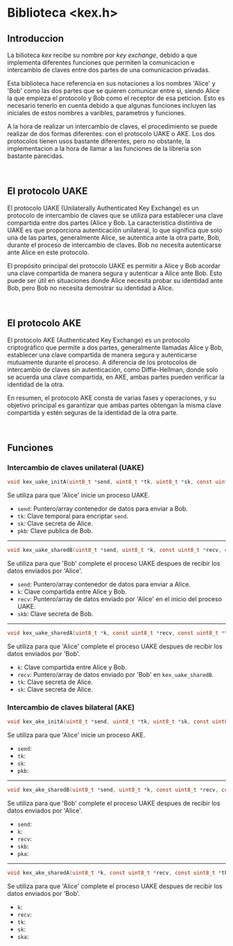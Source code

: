 # Biblioteca &lt;kex.h&gt;

## Introduccion
La bilioteca *kex* recibe su nombre por *key exchange*, debido a que implementa diferentes funciones que permiten la comunicacion e intercambio de claves entre dos partes de una comunicacion privadas.

Esta biblioteca hace referencia en sus notaciones a los nombres 'Alice' y 'Bob' como las dos partes que se quieren comunicar entre si, siendo Alice la que empieza el protocolo y Bob como el receptor de esa peticion. Esto es necesario tenerlo en cuenta debido a que algunas funciones incluyen las iniciales de estos nombres a varibles, parametros y funciones.

A la hora de realizar un intercambio de claves, el procedimiento se puede realizar de dos formas diferentes: con el protocolo UAKE o AKE. Los dos protocolos tienen usos bastante diferentes, pero no obstante, la implementacion a la hora de llamar a las funciones de la libreria son bastante parecidas.

<br>

## El protocolo UAKE

El protocolo UAKE (Unilaterally Authenticated Key Exchange) es un protocolo de intercambio de claves que se utiliza para establecer una clave compartida entre dos partes (Alice y Bob. La característica distintiva de UAKE es que proporciona autenticación unilateral, lo que significa que solo una de las partes, generalmente Alice, se autentica ante la otra parte, Bob, durante el proceso de intercambio de claves. Bob no necesita autenticarse ante Alice en este protocolo.

El propósito principal del protocolo UAKE es permitir a Alice y Bob acordar una clave compartida de manera segura y autenticar a Alice ante Bob. Esto puede ser útil en situaciones donde Alice necesita probar su identidad ante Bob, pero Bob no necesita demostrar su identidad a Alice. 

<br>

## El protocolo AKE

El protocolo AKE (Authenticated Key Exchange) es un protocolo criptográfico que permite a dos partes, generalmente llamadas Alice y Bob, establecer una clave compartida de manera segura y autenticarse mutuamente durante el proceso. A diferencia de los protocolos de intercambio de claves sin autenticación, como Diffie-Hellman, donde solo se acuerda una clave compartida, en AKE, ambas partes pueden verificar la identidad de la otra.

En resumen, el protocolo AKE consta de varias fases y operaciones, y su objetivo principal es garantizar que ambas partes obtengan la misma clave compartida y estén seguras de la identidad de la otra parte. 

<br>

## Funciones

### Intercambio de claves unilateral (UAKE)

```c
void kex_uake_initA(uint8_t *send, uint8_t *tk, uint8_t *sk, const uint8_t *pkb);
```

Se utiliza para que 'Alice' inicie un proceso UAKE. 
- `send`: Puntero/array contenedor de datos para enviar a Bob.
- `tk`: Clave temporal para encriptar `send`.
- `sk`: Clave secreta de Alice.
- `pkb`: Clave publica de Bob.

---

```c
void kex_uake_sharedB(uint8_t *send, uint8_t *k, const uint8_t *recv, const uint8_t *skb);
```

Se utiliza para que 'Bob' complete el proceso UAKE despues de recibir los datos enviados por 'Alice'.

- `send`: Puntero/array contenedor de datos para enviar a Alice.
- `k`: Clave compartida entre Alice y Bob.
- `recv`: Puntero/array de datos enviado por 'Alice' en el inicio del proceso UAKE.
- `skb`: Clave secreta de Bob.

--- 

```c
void kex_uake_sharedA(uint8_t *k, const uint8_t *recv, const uint8_t *tk, const uint8_t *sk);
```

Se utiliza para que 'Alice' complete el proceso UAKE despues de recibir los datos enviados por 'Bob'.

- `k`: Clave compartida entre Alice y Bob.
- `recv`: Puntero/array de datos enviado por 'Bob' en `kex_uake_sharedB`.
- `tk`: Clave secreta de Alice.
- `sk`: Clave secreta de Alice.

### Intercambio de claves bilateral (AKE)


```c
void kex_ake_initA(uint8_t *send, uint8_t *tk, uint8_t *sk, const uint8_t *pkb);
```
Se utiliza para que 'Alice' inicie un proceso AKE. 
- `send`: 
- `tk`: 
- `sk`:
- `pkb`:

---

```c
void kex_ake_sharedB(uint8_t *send, uint8_t *k, const uint8_t *recv, const uint8_t *skb, const uint8_t *pka);
```

Se utiliza para que 'Bob' complete el proceso UAKE despues de recibir los datos enviados por 'Alice'.
- `send`:
- `k`:
- `recv`:
- `skb`:
- `pka`:

--- 

```c
void kex_ake_sharedA(uint8_t *k, const uint8_t *recv, const uint8_t *tk, const uint8_t *sk, const uint8_t *ska);
```

Se utiliza para que 'Alice' complete el proceso UAKE despues de recibir los datos enviados por 'Bob'.
- `k`:
- `recv`:
- `tk`:
- `sk`:
- `ska`:
